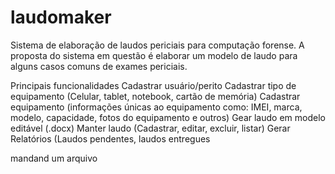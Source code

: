 # laudomaker
Sistema de elaboração de laudos periciais para computação forense. A proposta do sistema em questão é elaborar um modelo de laudo para alguns casos comuns de exames periciais.

Principais funcionalidades
Cadastrar usuário/perito
Cadastrar tipo de equipamento (Celular, tablet, notebook, cartão de memória)
Cadastrar equipamento (informações únicas ao equipamento como: IMEI, marca, modelo, capacidade, fotos do equipamento e outros)
Gear laudo em modelo editável (.docx)
Manter laudo (Cadastrar, editar, excluir, listar)
Gerar Relatórios (Laudos pendentes, laudos entregues

mandand um arquivo
